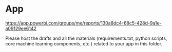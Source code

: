 # App
https://app.powerbi.com/groups/me/reports/130a8dc4-68c5-428d-9a1e-a09129ee6142

Please host the drafts and all the materials (requirements.txt, python scripts, core machine learning components, etc.) related to your app in this folder.